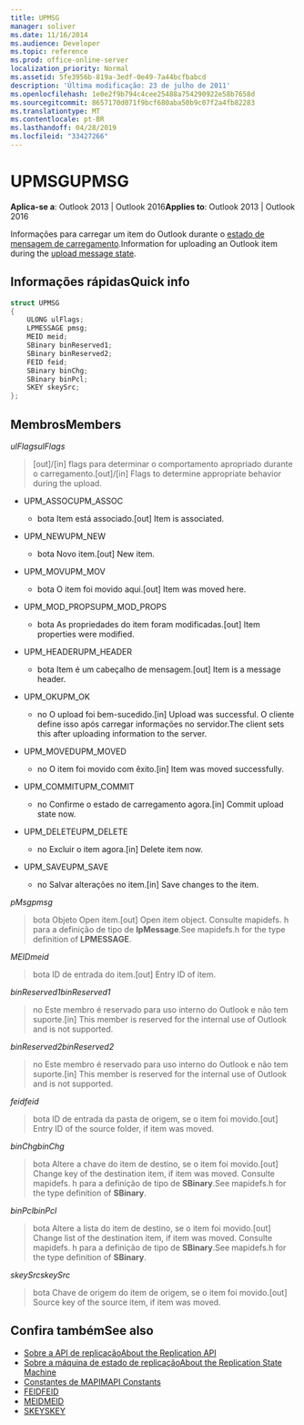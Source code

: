 ```yaml
---
title: UPMSG
manager: soliver
ms.date: 11/16/2014
ms.audience: Developer
ms.topic: reference
ms.prod: office-online-server
localization_priority: Normal
ms.assetid: 5fe3956b-819a-3edf-0e49-7a44bcfbabcd
description: 'Última modificação: 23 de julho de 2011'
ms.openlocfilehash: 1e0e2f9b794c4cee25488a754290922e58b7658d
ms.sourcegitcommit: 8657170d071f9bcf680aba50b9c07f2a4fb82283
ms.translationtype: MT
ms.contentlocale: pt-BR
ms.lasthandoff: 04/28/2019
ms.locfileid: "33427266"
---
```

# <a name="upmsg"></a><span data-ttu-id="b527d-103">UPMSG</span><span class="sxs-lookup"><span data-stu-id="b527d-103">UPMSG</span></span>

<span data-ttu-id="b527d-104">**Aplica-se a**: Outlook 2013 | Outlook 2016</span><span class="sxs-lookup"><span data-stu-id="b527d-104">**Applies to**: Outlook 2013 | Outlook 2016</span></span> 
  
<span data-ttu-id="b527d-105">Informações para carregar um item do Outlook durante o [estado de mensagem de carregamento](upload-message-state.md).</span><span class="sxs-lookup"><span data-stu-id="b527d-105">Information for uploading an Outlook item during the [upload message state](upload-message-state.md).</span></span>
  
## <a name="quick-info"></a><span data-ttu-id="b527d-106">Informações rápidas</span><span class="sxs-lookup"><span data-stu-id="b527d-106">Quick info</span></span>

```cpp
struct UPMSG 
{ 
    ULONG ulFlags; 
    LPMESSAGE pmsg; 
    MEID meid; 
    SBinary binReserved1; 
    SBinary binReserved2; 
    FEID feid; 
    SBinary binChg; 
    SBinary binPcl; 
    SKEY skeySrc; 
};
```

## <a name="members"></a><span data-ttu-id="b527d-107">Membros</span><span class="sxs-lookup"><span data-stu-id="b527d-107">Members</span></span>

 <span data-ttu-id="b527d-108">_ulFlags_</span><span class="sxs-lookup"><span data-stu-id="b527d-108">_ulFlags_</span></span>
  
> <span data-ttu-id="b527d-109">[out]/[in] flags para determinar o comportamento apropriado durante o carregamento.</span><span class="sxs-lookup"><span data-stu-id="b527d-109">[out]/[in] Flags to determine appropriate behavior during the upload.</span></span> 
    
  - <span data-ttu-id="b527d-110">UPM_ASSOC</span><span class="sxs-lookup"><span data-stu-id="b527d-110">UPM_ASSOC</span></span>
    
    - <span data-ttu-id="b527d-111">bota Item está associado.</span><span class="sxs-lookup"><span data-stu-id="b527d-111">[out] Item is associated.</span></span>
    
  - <span data-ttu-id="b527d-112">UPM_NEW</span><span class="sxs-lookup"><span data-stu-id="b527d-112">UPM_NEW</span></span>
    
    - <span data-ttu-id="b527d-113">bota Novo item.</span><span class="sxs-lookup"><span data-stu-id="b527d-113">[out] New item.</span></span> 
    
  - <span data-ttu-id="b527d-114">UPM_MOV</span><span class="sxs-lookup"><span data-stu-id="b527d-114">UPM_MOV</span></span>
    
    - <span data-ttu-id="b527d-115">bota O item foi movido aqui.</span><span class="sxs-lookup"><span data-stu-id="b527d-115">[out] Item was moved here.</span></span>
    
  - <span data-ttu-id="b527d-116">UPM_MOD_PROPS</span><span class="sxs-lookup"><span data-stu-id="b527d-116">UPM_MOD_PROPS</span></span>
    
    - <span data-ttu-id="b527d-117">bota As propriedades do item foram modificadas.</span><span class="sxs-lookup"><span data-stu-id="b527d-117">[out] Item properties were modified.</span></span>
    
  - <span data-ttu-id="b527d-118">UPM_HEADER</span><span class="sxs-lookup"><span data-stu-id="b527d-118">UPM_HEADER</span></span>
    
    - <span data-ttu-id="b527d-119">bota Item é um cabeçalho de mensagem.</span><span class="sxs-lookup"><span data-stu-id="b527d-119">[out] Item is a message header.</span></span>
    
  - <span data-ttu-id="b527d-120">UPM_OK</span><span class="sxs-lookup"><span data-stu-id="b527d-120">UPM_OK</span></span>
    
    - <span data-ttu-id="b527d-121">no O upload foi bem-sucedido.</span><span class="sxs-lookup"><span data-stu-id="b527d-121">[in] Upload was successful.</span></span> <span data-ttu-id="b527d-122">O cliente define isso após carregar informações no servidor.</span><span class="sxs-lookup"><span data-stu-id="b527d-122">The client sets this after uploading information to the server.</span></span>
    
  - <span data-ttu-id="b527d-123">UPM_MOVED</span><span class="sxs-lookup"><span data-stu-id="b527d-123">UPM_MOVED</span></span>
    
    - <span data-ttu-id="b527d-124">no O item foi movido com êxito.</span><span class="sxs-lookup"><span data-stu-id="b527d-124">[in] Item was moved successfully.</span></span>
    
  - <span data-ttu-id="b527d-125">UPM_COMMIT</span><span class="sxs-lookup"><span data-stu-id="b527d-125">UPM_COMMIT</span></span>
    
    - <span data-ttu-id="b527d-126">no Confirme o estado de carregamento agora.</span><span class="sxs-lookup"><span data-stu-id="b527d-126">[in] Commit upload state now.</span></span>
    
  - <span data-ttu-id="b527d-127">UPM_DELETE</span><span class="sxs-lookup"><span data-stu-id="b527d-127">UPM_DELETE</span></span>
    
    - <span data-ttu-id="b527d-128">no Excluir o item agora.</span><span class="sxs-lookup"><span data-stu-id="b527d-128">[in] Delete item now.</span></span>
    
  - <span data-ttu-id="b527d-129">UPM_SAVE</span><span class="sxs-lookup"><span data-stu-id="b527d-129">UPM_SAVE</span></span>
    
    - <span data-ttu-id="b527d-130">no Salvar alterações no item.</span><span class="sxs-lookup"><span data-stu-id="b527d-130">[in] Save changes to the item.</span></span>
    
<span data-ttu-id="b527d-131">_pMsg_</span><span class="sxs-lookup"><span data-stu-id="b527d-131">_pmsg_</span></span>
  
> <span data-ttu-id="b527d-132">bota Objeto Open item.</span><span class="sxs-lookup"><span data-stu-id="b527d-132">[out] Open item object.</span></span> <span data-ttu-id="b527d-133">Consulte mapidefs. h para a definição de tipo de **lpMessage**.</span><span class="sxs-lookup"><span data-stu-id="b527d-133">See mapidefs.h for the type definition of **LPMESSAGE**.</span></span> 
    
<span data-ttu-id="b527d-134">_MEID_</span><span class="sxs-lookup"><span data-stu-id="b527d-134">_meid_</span></span>
  
> <span data-ttu-id="b527d-135">bota ID de entrada do item.</span><span class="sxs-lookup"><span data-stu-id="b527d-135">[out] Entry ID of item.</span></span>
    
<span data-ttu-id="b527d-136">_binReserved1_</span><span class="sxs-lookup"><span data-stu-id="b527d-136">_binReserved1_</span></span>
  
> <span data-ttu-id="b527d-137">no Este membro é reservado para uso interno do Outlook e não tem suporte.</span><span class="sxs-lookup"><span data-stu-id="b527d-137">[in] This member is reserved for the internal use of Outlook and is not supported.</span></span> 
    
<span data-ttu-id="b527d-138">_binReserved2_</span><span class="sxs-lookup"><span data-stu-id="b527d-138">_binReserved2_</span></span>
  
> <span data-ttu-id="b527d-139">no Este membro é reservado para uso interno do Outlook e não tem suporte.</span><span class="sxs-lookup"><span data-stu-id="b527d-139">[in] This member is reserved for the internal use of Outlook and is not supported.</span></span> 
    
<span data-ttu-id="b527d-140">_feid_</span><span class="sxs-lookup"><span data-stu-id="b527d-140">_feid_</span></span>
  
> <span data-ttu-id="b527d-141">bota ID de entrada da pasta de origem, se o item foi movido.</span><span class="sxs-lookup"><span data-stu-id="b527d-141">[out] Entry ID of the source folder, if item was moved.</span></span>
    
<span data-ttu-id="b527d-142">_binChg_</span><span class="sxs-lookup"><span data-stu-id="b527d-142">_binChg_</span></span>
  
> <span data-ttu-id="b527d-143">bota Altere a chave do item de destino, se o item foi movido.</span><span class="sxs-lookup"><span data-stu-id="b527d-143">[out] Change key of the destination item, if item was moved.</span></span> <span data-ttu-id="b527d-144">Consulte mapidefs. h para a definição de tipo de **SBinary**.</span><span class="sxs-lookup"><span data-stu-id="b527d-144">See mapidefs.h for the type definition of **SBinary**.</span></span> 
    
<span data-ttu-id="b527d-145">_binPcl_</span><span class="sxs-lookup"><span data-stu-id="b527d-145">_binPcl_</span></span>
  
> <span data-ttu-id="b527d-146">bota Altere a lista do item de destino, se o item foi movido.</span><span class="sxs-lookup"><span data-stu-id="b527d-146">[out] Change list of the destination item, if item was moved.</span></span> <span data-ttu-id="b527d-147">Consulte mapidefs. h para a definição de tipo de **SBinary**.</span><span class="sxs-lookup"><span data-stu-id="b527d-147">See mapidefs.h for the type definition of **SBinary**.</span></span> 
    
<span data-ttu-id="b527d-148">_skeySrc_</span><span class="sxs-lookup"><span data-stu-id="b527d-148">_skeySrc_</span></span>
  
> <span data-ttu-id="b527d-149">bota Chave de origem do item de origem, se o item foi movido.</span><span class="sxs-lookup"><span data-stu-id="b527d-149">[out] Source key of the source item, if item was moved.</span></span>
    
## <a name="see-also"></a><span data-ttu-id="b527d-150">Confira também</span><span class="sxs-lookup"><span data-stu-id="b527d-150">See also</span></span>

- [<span data-ttu-id="b527d-151">Sobre a API de replicação</span><span class="sxs-lookup"><span data-stu-id="b527d-151">About the Replication API</span></span>](about-the-replication-api.md)
- [<span data-ttu-id="b527d-152">Sobre a máquina de estado de replicação</span><span class="sxs-lookup"><span data-stu-id="b527d-152">About the Replication State Machine</span></span>](about-the-replication-state-machine.md)
- [<span data-ttu-id="b527d-153">Constantes de MAPI</span><span class="sxs-lookup"><span data-stu-id="b527d-153">MAPI Constants</span></span>](mapi-constants.md)
- [<span data-ttu-id="b527d-154">FEID</span><span class="sxs-lookup"><span data-stu-id="b527d-154">FEID</span></span>](feid.md)
- [<span data-ttu-id="b527d-155">MEID</span><span class="sxs-lookup"><span data-stu-id="b527d-155">MEID</span></span>](meid.md)
- [<span data-ttu-id="b527d-156">SKEY</span><span class="sxs-lookup"><span data-stu-id="b527d-156">SKEY</span></span>](skey.md)

